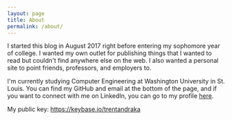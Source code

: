 ```yaml
---
layout: page
title: About
permalink: /about/
---
```


I started this blog in August 2017 right before entering my sophomore year of college. I wanted my own outlet for publishing things that I wanted to read but couldn't find anywhere else on the web. I also wanted a personal site to point friends, professors, and employers to.

I'm currently studying Computer Engineering at Washington University in St. Louis. You can find my GitHub and email at the bottom of the page, and if you want to connect with me on LinkedIn, you can go to my profile [here](https://www.linkedin.com/in/trent-andraka-5a084a133/).

My public key: https://keybase.io/trentandraka